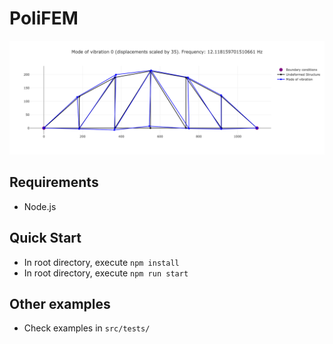 # PoliFEM
<img src="modal.png" width="800">

## Requirements
- Node.js

## Quick Start
- In root directory, execute `npm install`
- In root directory, execute `npm run start`

## Other examples
- Check examples in `src/tests/`